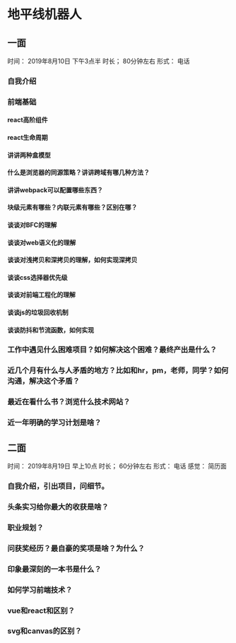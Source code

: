 # 地平线机器人

## 一面
时间： 2019年8月10日 下午3点半
时长； 80分钟左右
形式： 电话

### 自我介绍

### 前端基础

#### react高阶组件
#### react生命周期
#### 讲讲两种盒模型
#### 什么是浏览器的同源策略？讲讲跨域有哪几种方法？
#### 讲讲webpack可以配置哪些东西？
#### 块级元素有哪些？内联元素有哪些？区别在哪？
#### 谈谈对BFC的理解
#### 谈谈对web语义化的理解
#### 谈谈对浅拷贝和深拷贝的理解，如何实现深拷贝
#### 谈谈css选择器优先级
#### 谈谈对前端工程化的理解
#### 谈谈js的垃圾回收机制
#### 谈谈防抖和节流函数，如何实现

### 工作中遇见什么困难项目？如何解决这个困难？最终产出是什么？

### 近几个月有什么与人矛盾的地方？比如和hr，pm，老师，同学？如何沟通，解决这个矛盾？

### 最近在看什么书？浏览什么技术网站？

### 近一年明确的学习计划是啥？


## 二面
时间： 2019年8月19日 早上10点
时长； 60分钟左右
形式： 电话
感觉： 简历面

### 自我介绍，引出项目，问细节。
### 头条实习给你最大的收获是啥？
### 职业规划？
### 问获奖经历？最自豪的奖项是啥？为什么？
### 印象最深刻的一本书是什么？
### 如何学习前端技术？
### vue和react和区别？
### svg和canvas的区别？
